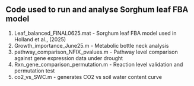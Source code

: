 ## Code used to run and analyse Sorghum leaf FBA model
1. Leaf_balanced_FINAL0625.mat - Sorghum leaf FBA model used in Holland et al., (2025) 
2. Growth_importance_June25.m - Metabolic bottle neck analysis
3. pathway_comparison_NFIX_pvalues.m - Pathway level comparison against gene expression data under drought
4. Rxn_gene_comparison_permutation.m - Reaction level validation and permutation test
5. co2_vs_SWC.m - generates CO2 vs soil water content curve
